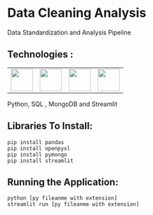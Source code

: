 # Data Cleaning Analysis
Data Standardization and Analysis Pipeline

## Technologies : 
<div align="left">
  <table>
    <tr>
    <td><img src="https://github.com/onemarc/tech-icons/blob/main/icons/python-dark.svg" width="50"></td>
    <td><img src="https://user-images.githubusercontent.com/25181517/183896128-ec99105a-ec1a-4d85-b08b-1aa1620b2046.png" width="50"></td>
    <td><img src="https://user-images.githubusercontent.com/25181517/182884177-d48a8579-2cd0-447a-b9a6-ffc7cb02560e.png" width="50"></td>
    <td><img src="https://user-images.githubusercontent.com/7164864/217935870-c0bc60a3-6fc0-4047-b011-7b4c59488c91.png" width="50"></td>
    </tr>
  </table>
</div>
Python, SQL , MongoDB and Streamlit

## Libraries To Install:
    pip install pandas
    pip install openpyxl
    pip install pymongo
    pip install streamlit
    
## Running the Application:
    python [py fileanme with extension]
    streamlit run [py fileanme with extension]
